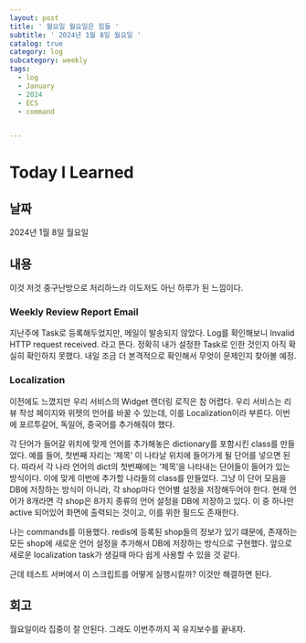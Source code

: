 ```yaml
---
layout: post
title: ' 월요일 월요일은 힘들 '
subtitle: ' 2024년 1월 8일 월요일 '
catalog: true
category: log
subcategory: weekly
tags:
  - log
  - January
  - 2024
  - ECS
  - command


---
```


# Today I Learned

## 날짜

2024년 1월 8일 월요일

## 내용

이것 저것 중구난방으로 처리하느라 이도저도 아닌 하루가 된 느낌이다.

### Weekly Review Report Email

지난주에 Task로 등록해두었지만, 메일이 발송되지 않았다. Log를 확인해보니 Invalid HTTP request received. 라고 뜬다. 정확히 내가 설정한 Task로 인한 것인지 아직 확실히 확인하지 못했다. 내일 조금 더 본격적으로 확인해서 무엇이 문제인지 찾아볼 예정.

### Localization

이전에도 느꼈지만 우리 서비스의 Widget 렌더링 로직은 참 어렵다. 우리 서비스는 리뷰 작성 페이지와 위젯의 언어를 바꿀 수 있는데, 이를 Localization이라 부른다. 이번에 포르투갈어, 독일어, 중국어를 추가해줘야 했다.

각 단어가 들어갈 위치에 맞게 언어를 추가해놓은 dictionary를 포함시킨 class를 만들었다. 예를 들어, 첫번째 자리는 ‘제목’ 이 나타날 위치에 들어가게 될 단어를 넣으면 된다. 따라서 각 나라 언어의 dict의 첫번째에는 ‘제목’을 나타내는 단어들이 들어가 있는 방식이다. 이에 맞게 이번에 추가할 나라들의 class를 만들었다. 그냥 이 단어 모음을 DB에 저장하는 방식이 아니라, 각 shop마다 언어별 설정을 저장해두어야 한다. 현재 언어가 8개라면 각 shop은 8가지 종류의 언어 설정을 DB에 저장하고 있다. 이 중 하나만 active 되어있어 화면에 출력되는 것이고, 이를 위한 필드도 존재한다.

나는 commands를 이용했다. redis에 등록된 shop들의 정보가 있기 떄문에, 존재하는 모든 shop에 새로운 언어 설정을 추가해서 DB에 저장하는 방식으로 구현했다. 앞으로 새로운 localization task가 생길때 마다 쉽게 사용할 수 있을 것 같다.

근데 테스트 서버에서 이 스크립트를 어떻게 실행시킬까? 이것만 해결하면 된다.

## 회고

월요일이라 집중이 잘 안된다. 그래도 이번주까지 꼭 유지보수를 끝내자.